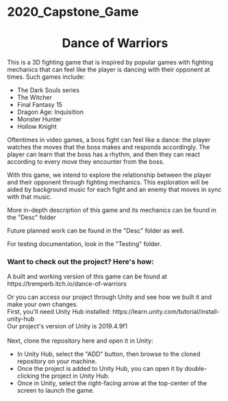 # 2020_Capstone_Game

<h1 align="center">Dance of Warriors</h1>

This is a 3D fighting game that is inspired by popular games with fighting mechanics that can feel like the player is dancing with their opponent at times. Such games include: <p><ul><li>The Dark Souls series</li><li>The Witcher</li><li>Final Fantasy 15</li><li>Dragon Age: Inquisition</li><li>Monster Hunter</li><li>Hollow Knight</li></ul>
<p>
Oftentimes in video games, a boss fight can feel like a dance: the player watches the moves that the boss makes and responds accordingly. The player can learn that the boss has a rhythm, and then they can react according to every move they encounter from the boss.
<p>
With this game, we intend to explore the relationship between the player and their opponent through fighting mechanics. This exploration will be aided by background music for each fight and an enemy that moves in sync with that music.
<p>
More in-depth description of this game and its mechanics can be found in the "Desc" folder
<p><p>
Future planned work can be found in the "Desc" folder as well.
<p><p>
For testing documentation, look in the "Testing" folder.
<p>
<h3>Want to check out the project? Here's how:</h3>
<p>
A built and working version of this game can be found at https://tremperb.itch.io/dance-of-warriors
<p>
Or you can access our project through Unity and see how we built it and make your own changes.<br>
First, you'll need Unity Hub installed: https://learn.unity.com/tutorial/install-unity-hub<br>
Our project's version of Unity is 2019.4.9f1<br>
<br>
Next, clone the repository here and open it in Unity:<br>
<ul>
<li>In Unity Hub, select the "ADD" button, then browse to the cloned repository on your machine.</li>
<li>Once the project is added to Unity Hub, you can open it by double-clicking the project in Unity Hub.</li>
<li>Once in Unity, select the right-facing arrow at the top-center of the screen to launch the game.</li>
</ul>

